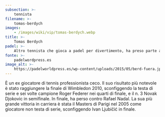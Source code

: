 ```yaml
---
subsection: >-
    tennista
filename: >-
    tomas-berdych
images:
    - /images/wiki/vip/tomas-berdych.webp
title: >-
    Tomas Berdych
padel: >-
    Altro tennista che gioca a padel per divertimento, ha preso parte ad una esibizione nel Mutua Madrid Open del 2015, insieme a Gonzalo Rubio, Sanyo Gutiérrez e Sergi Bruguera.
fonte: >-
    padelwordpress.es
image_alt: >-
    https://padelworldpress.es/wp-content/uploads/2015/05/berd-fuera.jpg
---
```

È un ex giocatore di tennis professionista ceco. Il suo risultato più notevole è stato raggiungere la finale di Wimbledon 2010, sconfiggendo la testa di serie e sei volte campione Roger Federer nei quarti di finale, e il n. 3 Novak Djokovic in semifinale. In finale, ha perso contro Rafael Nadal. La sua più grande vittoria in carriera è stata il Masters di Parigi nel 2005 come giocatore non testa di serie, sconfiggendo Ivan Ljubičić in finale.